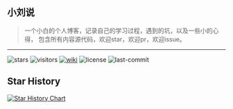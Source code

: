 ## 小刘说

> 一个小白的个人博客，记录自己的学习过程，遇到的坑，以及一些小的心得，
包含所有内容源代码，欢迎star，欢迎pr，欢迎issue。
----
![stars](https://img.shields.io/github/stars/xiaoliutalk/xiaoliutalk.github.io.svg)
![visitors](https://visitor-badge.laobi.icu/badge?page_id=xiaoliutalk.xiaoliutalk)
[![wiki](https://img.shields.io/website?url=https://www.xiaoliutalk.cn)](https://www.xiaoliutalk.cn)
![license](https://img.shields.io/github/license/xiaoliutalk/xiaoliutalk.github.io.svg)
![last-commit](https://img.shields.io/github/last-commit/xiaoliutalk/xiaoliutalk.github.io.svg)


## Star History
[![Star History Chart](https://api.star-history.com/svg?repos=xiaoliutalk/xiaoliutalk.github.io&type=Date)](https://star-history.com/#xiaoliutalk/xiaoliutalk.github.io&Date)

